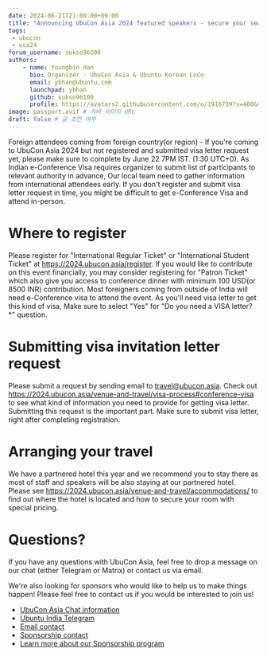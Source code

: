 ```yaml
---
date: 2024-06-21T21:00:00+09:00
title: "Announcing UbuCon Asia 2024 featured speakers - secure your seat today!"
tags:
 - ubucon
 - uca24
forum_username: sukso96100
authors:
    - name: Youngbin Han
      bio: Organizer - UbuCon Asia & Ubuntu Korean LoCo
      email: ybhan@ubuntu.com
      launchpad: ybhan
      github: sukso96100
      profile: https://avatars2.githubusercontent.com/u/1916739?s=460&v=4
image: passport.avif # 커버 이미지 URL
draft: false # 글 초안 여부
---
```


Foreign attendees coming from foreign country(or region) - If you're coming to UbuCon Asia 2024 but not registered and submitted visa letter request yet, please make sure to complete by June 22 7PM IST. (1:30 UTC+0). As Indian e-Conference Visa requires organizer to submit list of participants to relevant authority in advance, Our local team need to gather information from international attendees early. If you don't register and submit visa letter request in time, you might be difficult to get e-Conference Visa and attend in-person. 

# Where to register
Please register for "International Regular Ticket" or "International Student Ticket" at https://2024.ubucon.asia/register. If you would like to contribute on this event financially, you may consider registering for "Patron Ticket" which also give you access to conference dinner with minimum 100 USD(or 8500 INR) contribution. Most foreigners coming from outside of India will need e-Conference visa to attend the event. As you'll need visa letter to get this kind of visa, Make sure to select "Yes" for "Do you need a VISA letter?*" question.

# Submitting visa invitation letter request
Please submit a request by sending email to travel@ubucon.asia. Check out https://2024.ubucon.asia/venue-and-travel/visa-process#conference-visa to see what kind of information you need to provide for getting visa letter. Submitting this request is the important part. Make sure to submit visa letter, right after completing registration.

# Arranging your travel
We have a partnered hotel this year and we recommend you to stay there as most of staff and speakers will be also staying at our partnered hotel. Please see https://2024.ubucon.asia/venue-and-travel/accommodations/ to find out where the hotel is located and how to secure your room with special pricing.

# Questions?
If you have any questions with UbuCon Asia, feel free to drop a message on our chat (either Telegram or Matrix) or contact us via email. 

We're also looking for sponsors who would like to help us to make things happen! Please feel free to contact us if you would be interested to join us!

- [UbuCon Asia Chat information](https://docs.ubucon.asia/general/chat/)
- [Ubuntu India Telegram](https://t.me/+IkN1pyLGkUdjZGU1)
- [Email contact](mailto:contact@ubucon.asia)
- [Sponsorship contact](mailto:sponsorship@ubucon.asia)
- [Learn more about our Sponsorship program](https://2024.ubucon.asia/sponsors/become-a-sponsor/)